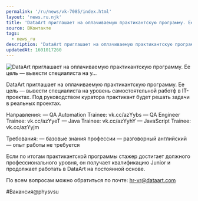 ```yaml
---
permalink: '/ru/news/vk-7085/index.html'
layout: 'news.ru.njk'
title: 'DataArt приглашает на оплачиваемую практикантскую программу. Ее цель — вывести специалиста на у…'
source: ВКонтакте
tags:
  - news_ru
description: 'DataArt приглашает на оплачиваемую практикантскую программу. Ее цель — вывести специалиста на у…'
updatedAt: 1601017260
---
```

![DataArt приглашает на оплачиваемую практикантскую программу. Ее цель — вывести специалиста на у…](https://sun9-33.userapi.com/impg/xpXXoargFBQQB_iz6E5F3mFZ9vgLIi0P0DlZfw/XJyVwFec7SA.jpg?size=1280x720&quality=96&proxy=1&sign=dcc571716c278a1137b0308a9d20eaa4&c_uniq_tag=_adi3FFc6nqtwJ-5eMBGbEzecLgtsGtcL825nsxuTFI&type=album)

DataArt приглашает на оплачиваемую практикантскую программу. Ее цель — вывести специалиста на уровень самостоятельной работф в IT-проектах. Под руководством куратора практикант будет решать задачи в реальных проектах.

Направления:
— QA Automation Trainee: vk.cc/azYybs
— QA Engineer Trainee: vk.cc/azYyeT
— Java Trainee: vk.cc/azYyhY
— JavaScript Trainee: vk.cc/azYyjm

Требования:
— базовые знания профессии
— разговорный английский
— опыт работы не требуется

Если по итогам практикантской программы стажер достигает должного профессионального уровня, он получает квалификацию Junior и продолжает работать в DataArt на постоянной основе.

По всем вопросам можно обратиться по почте: hr-vr@dataart.com

#Вакансия@physvsu
